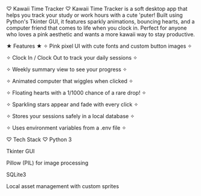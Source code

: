 ♡ Kawaii Time Tracker ♡
Kawaii Time Tracker is a soft desktop app that helps you track your study or work hours with a cute 'puter! Built using Python's Tkinter GUI, it features sparkly animations, bouncing hearts, and a computer friend that comes to life when you clock in. Perfect for anyone who loves a pink aesthetic and wants a more kawaii way to stay productive. 

★ Features ★
✧ Pink pixel UI with cute fonts and custom button images ✧

✧ Clock In / Clock Out to track your daily sessions ✧

✧ Weekly summary view to see your progress ✧

✧ Animated computer that wiggles when clicked ✧

✧ Floating hearts with a 1/1000 chance of a rare drop! ✧

✧ Sparkling stars appear and fade with every click ✧

✧ Stores your sessions safely in a local database ✧

✧ Uses environment variables from a .env file ✧

♡ Tech Stack ♡
Python 3

Tkinter GUI

Pillow (PIL) for image processing

SQLite3

Local asset management with custom sprites
